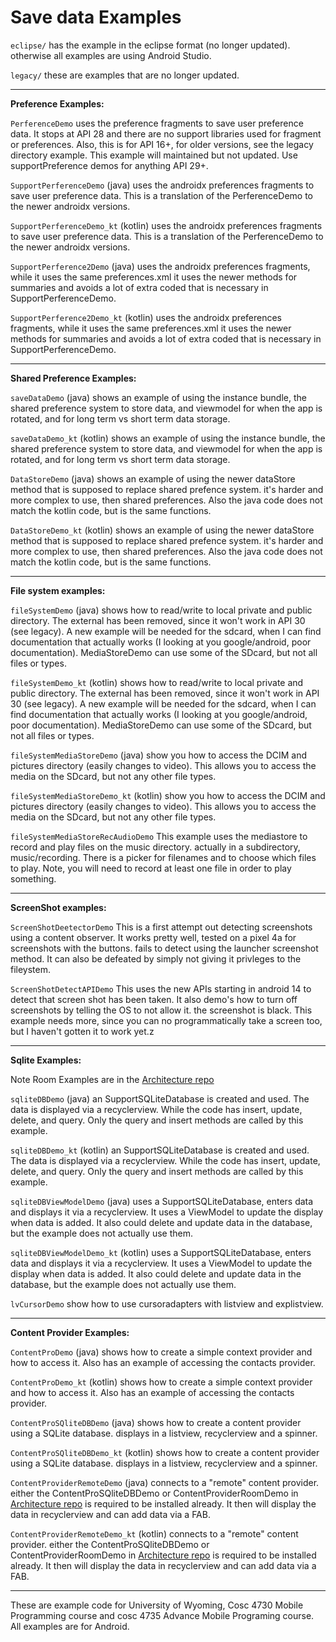 Save data Examples
===========
`eclipse/` has the example in the eclipse format (no longer updated).  otherwise all examples are using Android Studio.

`legacy/` these are examples that are no longer updated.

---

**Preference Examples:**

`PerferenceDemo` uses the preference fragments to save user preference data.  It stops at API 28 and there are no support libraries used for fragment or preferences. Also, this is for API 16+, for older versions, see the legacy directory example.  This example will maintained but not updated.   Use supportPreference demos for anything API 29+.

`SupportPerferenceDemo` (java) uses the androidx preferences fragments to save user preference data.  This is a translation of the PerferenceDemo to the newer androidx versions.  

`SupportPerferenceDemo_kt` (kotlin) uses the androidx preferences fragments to save user preference data.  This is a translation of the PerferenceDemo to the newer androidx versions.

`SupportPerference2Demo` (java) uses the androidx preferences fragments, while it uses the same preferences.xml it uses the newer methods for summaries and avoids a lot 
of extra coded that is necessary in SupportPerferenceDemo.

`SupportPerference2Demo_kt` (kotlin) uses the androidx preferences fragments, while it uses the same preferences.xml it uses the newer methods for summaries and avoids a lot 
of extra coded that is necessary in SupportPerferenceDemo.   

---

**Shared Preference Examples:**

`saveDataDemo` (java) shows an example of using the instance bundle,  the shared preference system to store data, and viewmodel for when the app is rotated, and for long term vs short term data storage.

`saveDataDemo_kt` (kotlin) shows an example of using the instance bundle,  the shared preference system to store data, and viewmodel for when the app is rotated, and for long term vs short term data storage.

`DataStoreDemo` (java) shows an example of using the newer dataStore method that is supposed to replace shared prefence system.  it's harder and more complex to use, then shared preferences.  Also the java code does not match the kotlin code, but is the same functions.

`DataStoreDemo_kt` (kotlin) shows an example of using the newer dataStore method that is supposed to replace shared prefence system.  it's harder and more complex to use, then shared preferences.  Also the java code does not match the kotlin code, but is the same functions.

---

**File system examples:**

`fileSystemDemo` (java) shows how to read/write to local private and public directory. The external has been removed, since it won't work in API 30 (see legacy).  A new example will be needed for the sdcard, when I can find documentation that actually works (I looking at you google/android, poor documentation).  MediaStoreDemo can use some of the SDcard, but not all files or types.

`fileSystemDemo_kt` (kotlin) shows how to read/write to local private and public directory. The external has been removed, since it won't work in API 30 (see legacy).  A new example will be needed for the sdcard, when I can find documentation that actually works (I looking at you google/android, poor documentation).  MediaStoreDemo can use some of the SDcard, but not all files or types.

`fileSystemMediaStoreDemo` (java) show you how to access the DCIM and pictures directory (easily changes to video).  This allows you to access the media on the SDcard, but not any other file types.

`fileSystemMediaStoreDemo_kt` (kotlin) show you how to access the DCIM and pictures directory (easily changes to video).  This allows you to access the media on the SDcard, but not any other file types.

`fileSystemMediaStoreRecAudioDemo` This example uses the mediastore to record and play files on the music directory.  actually in a subdirectory, music/recording.  There is a picker for filenames and to choose which files to play.  Note, you will need to record at least one file in order to play something.


---

**ScreenShot examples:**

`ScreenShotDeetectorDemo`  This is a first attempt out detecting screenshots using a content observer.  It works pretty well, tested on a pixel 4a for screenshots with the buttons.  fails to detect using the launcher screenshot method.  It can also be defeated by simply not giving it privleges to the fileystem.  

`ScreenShotDetectAPIDemo` This uses the new APIs starting in android 14 to detect that screen shot has been taken.  It also demo's how to turn off screenshots by telling the OS to not allow it.  the screenshot is black.    This example needs more, since you can no programmatically take a screen too, but I haven't gotten it to work yet.z


---

**Sqlite Examples:** 

Note Room Examples are in the [Architecture repo](https://github.com/JimSeker/Architecture)

`sqliteDBDemo` (java) an SupportSQLiteDatabase is created and used.  The data is displayed via a recyclerview.  While the code has
 insert, update, delete, and query.  Only the query and insert methods are called by this example.

`sqliteDBDemo_kt` (kotlin) an SupportSQLiteDatabase is created and used.  The data is displayed via a recyclerview.  While the code has
 insert, update, delete, and query.  Only the query and insert methods are called by this example.

`sqliteDBViewModelDemo` (java) uses a SupportSQLiteDatabase, enters data and displays it via a recyclerview.  It uses a ViewModel to update the display when data is added.  It also could delete and update data in the database, but the example does not actually use them.

`sqliteDBViewModelDemo_kt` (kotlin) uses a SupportSQLiteDatabase, enters data and displays it via a recyclerview.  It uses a ViewModel to update the display when data is added.  It also could delete and update data in the database, but the example does not actually use them.

`lvCursorDemo` show how to use cursoradapters with listview and explistview.

---

**Content Provider Examples:** 

`ContentProDemo` (java) shows how to create a simple context provider and how to access it.  Also has an example of accessing the contacts provider.

`ContentProDemo_kt` (kotlin) shows how to create a simple context provider and how to access it.  Also has an example of accessing the contacts provider.

`ContentProSQliteDBDemo` (java)  shows how to create a content provider using a SQLite database.   displays in a listview, recyclerview and a spinner.

`ContentProSQliteDBDemo_kt` (kotlin) shows how to create a content provider using a SQLite database.   displays in a listview, recyclerview and a spinner.

`ContentProviderRemoteDemo` (java) connects to a "remote" content provider.  either the ContentProSQliteDBDemo or ContentProviderRoomDemo in [Architecture repo](https://github.com/JimSeker/Architecture) is required to be installed already.  It then will display the data in recyclerview and can add data via a FAB.

`ContentProviderRemoteDemo_kt` (kotlin) connects to a "remote" content provider.  either the ContentProSQliteDBDemo or ContentProviderRoomDemo in [Architecture repo](https://github.com/JimSeker/Architecture) is required to be installed already.  It then will display the data in recyclerview and can add data via a FAB.

---

These are example code for University of Wyoming, Cosc 4730 Mobile Programming course and cosc 4735 Advance Mobile Programing course. 
All examples are for Android.
